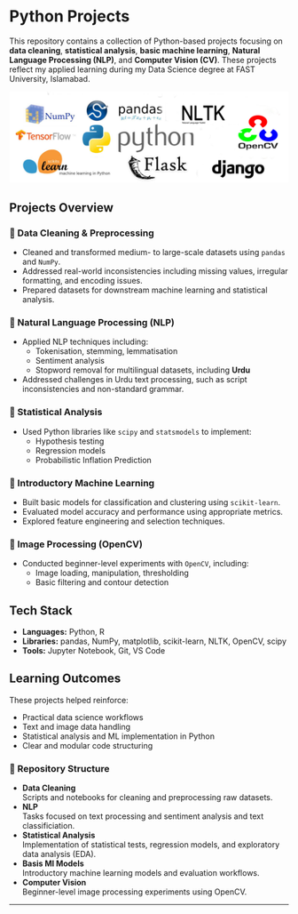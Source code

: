 # Python Projects 

This repository contains a collection of Python-based projects focusing on **data cleaning**, **statistical analysis**, **basic machine learning**, **Natural Language Processing (NLP)**, and **Computer Vision (CV)**. These projects reflect my applied learning during my Data Science degree at FAST University, Islamabad.

<p align="center">
  <img src="python.jpg" alt="Python Projects">
</p>

## Projects Overview

### 🔹 Data Cleaning & Preprocessing
- Cleaned and transformed medium- to large-scale datasets using `pandas` and `NumPy`.
- Addressed real-world inconsistencies including missing values, irregular formatting, and encoding issues.
- Prepared datasets for downstream machine learning and statistical analysis.

### 🔹 Natural Language Processing (NLP)
- Applied NLP techniques including:
  - Tokenisation, stemming, lemmatisation  
  - Sentiment analysis  
  - Stopword removal for multilingual datasets, including **Urdu**  
- Addressed challenges in Urdu text processing, such as script inconsistencies and non-standard grammar.

### 🔹 Statistical Analysis
- Used Python libraries like `scipy` and `statsmodels` to implement:
  - Hypothesis testing  
  - Regression models  
  - Probabilistic Inflation Prediction

### 🔹 Introductory Machine Learning
- Built basic models for classification and clustering using `scikit-learn`.
- Evaluated model accuracy and performance using appropriate metrics.
- Explored feature engineering and selection techniques.

### 🔹 Image Processing (OpenCV)
- Conducted beginner-level experiments with `OpenCV`, including:
  - Image loading, manipulation, thresholding  
  - Basic filtering and contour detection

## Tech Stack
- **Languages:** Python, R  
- **Libraries:** pandas, NumPy, matplotlib, scikit-learn, NLTK, OpenCV, scipy  
- **Tools:** Jupyter Notebook, Git, VS Code

## Learning Outcomes
These projects helped reinforce:
- Practical data science workflows  
- Text and image data handling  
- Statistical analysis and ML implementation in Python  
- Clear and modular code structuring

<h3>📁 Repository Structure</h3>
<ul>
  <li>
    <strong>Data Cleaning</strong><br> Scripts and notebooks for cleaning and preprocessing raw datasets. 
  </li>
  <li>
    <strong>NLP</strong><br> Tasks focused on text processing and sentiment analysis and text classificiation.
  </li>
  <li>
    <strong>Statistical Analysis</strong><br> Implementation of statistical tests, regression models, and exploratory data analysis (EDA).
  </li>
  <li>
    <strong>Basis Ml Models</strong><br> Introductory machine learning models and evaluation workflows.
  </li>
  <li>
    <strong>Computer Vision</strong><br> Beginner-level image processing experiments using OpenCV.
  </li>
</ul>


---
